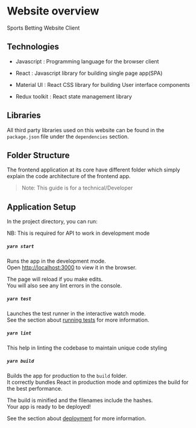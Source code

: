 # Website overview

Sports Betting Website Client

## Technologies

- Javascript : Programming language for the browser client

- React : Javascript library for building single page app(SPA)

- Material UI : React CSS library for building User interface components

- Redux toolkit : React state management library

## Libraries

All third party libraries used on this website can be found in the `package.json` file under the `dependencies` section.

## Folder Structure

The frontend application at its core have different folder which simply explain the code architecture of the frontend app.

> Note: This guide is for a technical/Developer



## Application Setup

In the project directory, you can run:

NB: This is required for API to work in development mode

##### `yarn start`

Runs the app in the development mode.\
Open [http://localhost:3000](http://localhost:3000) to view it in the browser.

The page will reload if you make edits.\
You will also see any lint errors in the console.

##### `yarn test`

Launches the test runner in the interactive watch mode.\
See the section about [running tests](https://facebook.github.io/create-react-app/docs/running-tests) for more information.

##### `yarn lint`

This help in linting the codebase to maintain unique code styling

##### `yarn build`

Builds the app for production to the `build` folder.\
It correctly bundles React in production mode and optimizes the build for the best performance.

The build is minified and the filenames include the hashes.\
Your app is ready to be deployed!

See the section about [deployment](https://facebook.github.io/create-react-app/docs/deployment) for more information.
